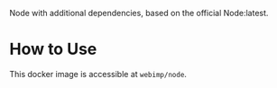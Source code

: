 Node with additional dependencies, based on the official Node:latest.

# How to Use

This docker image is accessible at `webimp/node`.
